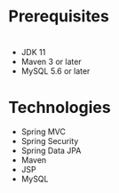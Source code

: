 # Prerequisites

#

- JDK 11
- Maven 3 or later
- MySQL 5.6 or later

# Technologies

- Spring MVC
- Spring Security
- Spring Data JPA
- Maven
- JSP
- MySQL
